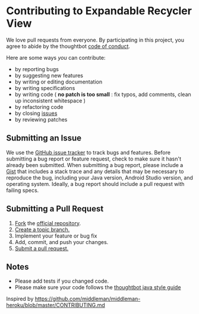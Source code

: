 # Contributing to Expandable Recycler View

We love pull requests from everyone. By participating in this project, you
agree to abide by the thoughtbot [code of conduct].

[code of conduct]: https://thoughtbot.com/open-source-code-of-conduct

Here are some ways *you* can contribute:

* by reporting bugs
* by suggesting new features
* by writing or editing documentation
* by writing specifications
* by writing code ( **no patch is too small** : fix typos, add comments, clean up inconsistent whitespace )
* by refactoring code
* by closing [issues][]
* by reviewing patches

[issues]: https://github.com/thoughtbot/expandable-recycler-view/issues

## Submitting an Issue
We use the [GitHub issue tracker][issues] to track bugs and features. Before
submitting a bug report or feature request, check to make sure it hasn't
already been submitted. When submitting a bug report, please include a [Gist][]
that includes a stack trace and any details that may be necessary to reproduce
the bug, including your Java version, Android Studio version, and operating system.
Ideally, a bug report should include a pull request with failing specs.

[gist]: https://gist.github.com/

## Submitting a Pull Request
1. [Fork][fork] the [official repository][repo].
2. [Create a topic branch.][branch]
3. Implement your feature or bug fix
4. Add, commit, and push your changes.
5. [Submit a pull request.][pr]

## Notes
* Please add tests if you changed code.
* Please make sure your code follows the [thoughtbot java style guide][styles]

[repo]: https://github.com/thoughtbot/expandable-recycler-view/tree/master/expandablerecyclerview
[fork]: https://help.github.com/articles/fork-a-repo/
[branch]: https://help.github.com/articles/creating-and-deleting-branches-within-your-repository/
[pr]: https://help.github.com/articles/using-pull-requests/
[styles]: https://github.com/thoughtbot/guides/tree/master/style/android/java

Inspired by https://github.com/middleman/middleman-heroku/blob/master/CONTRIBUTING.md
